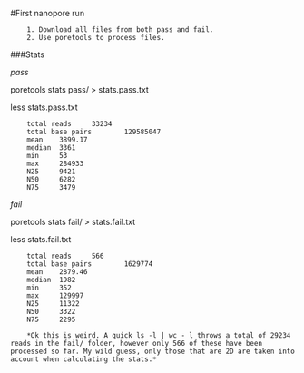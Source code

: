 #First nanopore run

        1. Download all files from both pass and fail.
        2. Use poretools to process files.

###Stats

*pass*

poretools stats pass/ > stats.pass.txt 

less stats.pass.txt


        total reads     33234
        total base pairs        129585047
        mean    3899.17
        median  3361
        min     53
        max     284933
        N25     9421
        N50     6282
        N75     3479

*fail*

poretools stats fail/ > stats.fail.txt

less stats.fail.txt

        
        total reads     566
        total base pairs        1629774
        mean    2879.46
        median  1982
        min     352
        max     129997
        N25     11322
        N50     3322
        N75     2295

        *Ok this is weird. A quick ls -l | wc - l throws a total of 29234 reads in the fail/ folder, however only 566 of these have been processed so far. My wild guess, only those that are 2D are taken into account when calculating the stats.*
